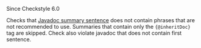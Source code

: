 Since Checkstyle 6.0

Checks that [ Javadoc summary sentence][Javadoc summary sentence] does not contain phrases that are not recommended to use. Summaries that contain only the `{@inheritDoc}` tag are skipped. Check also violate javadoc that does not contain first sentence.


[Javadoc summary sentence]: https://www.oracle.com/technetwork/java/javase/documentation/index-137868.html#firstsentence